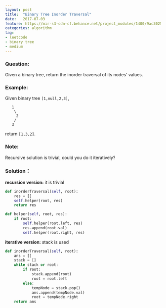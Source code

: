 ```yaml
---
layout: post
title:  "Binary Tree Inorder Traversal"
date:   2017-07-03
feature: https://mir-s3-cdn-cf.behance.net/project_modules/1400/9ac30253396079.5932e355d30b9.jpg
categories: algorithm
tag:
- leetcode
- binary tree
- medium
---
```

### Question:
Given a binary tree, return the inorder traversal of its nodes' values.

### Example:
Given binary tree `[1,null,2,3]`,
```
   1
    \
     2
    /
   3
```
return `[1,3,2]`.

### Note:
Recursive solution is trivial, could you do it iteratively?

### Solution：
__recursion version:__ it is trivial

```python
def inorderTraversal(self, root):
    res = []
    self.helper(root, res)
    return res

def helper(self, root, res):
    if root:
    	self.helper(root.left, res)
    	res.append(root.val)
    	self.helper(root.right, res)
```

__iterative version:__ stack is used

```python
def inorderTraversal(self, root):
    ans = []
    stack = []
    while stack or root:
        if root:
            stack.append(root)
            root = root.left
        else:
            tempNode = stack.pop()
            ans.append(tempNode.val)
            root = tempNode.right
    return ans
```